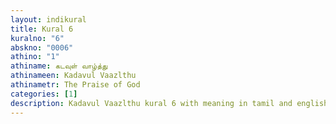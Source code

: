 ```yaml
---
layout: indikural
title: Kural 6
kuralno: "6"
abskno: "0006"
athino: "1"
athiname: கடவுள் வாழ்த்து
athinameen: Kadavul Vaazlthu
athinametr: The Praise of God
categories: [1]
description: Kadavul Vaazlthu kural 6 with meaning in tamil and english 
---
```


